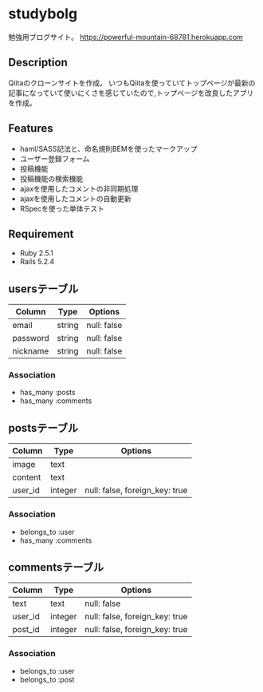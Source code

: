 # studybolg
勉強用ブログサイト。
https://powerful-mountain-68781.herokuapp.com

## Description
Qiitaのクローンサイトを作成。
いつもQiitaを使っていてトップページが最新の記事になっていて使いにくさを感じていたので,トップページを改良したアプリを作成。

## Features
- haml/SASS記法と、命名規則BEMを使ったマークアップ
- ユーザー登録フォーム
- 投稿機能
- 投稿機能の検索機能
- ajaxを使用したコメントの非同期処理
- ajaxを使用したコメントの自動更新
- RSpecを使った単体テスト

## Requirement
- Ruby 2.5.1
- Rails 5.2.4



## usersテーブル
|Column|Type|Options|
|------|----|-------|
|email|string|null: false|
|password|string|null: false|
|nickname|string|null: false|
### Association
- has_many :posts
- has_many :comments

## postsテーブル
|Column|Type|Options|
|------|----|-------|
|image|text||
|content|text||
|user_id|integer|null: false, foreign_key: true|
### Association
- belongs_to :user
- has_many :comments

## commentsテーブル
|Column|Type|Options|
|------|----|-------|
|text|text|null: false|
|user_id|integer|null: false, foreign_key: true|
|post_id|integer|null: false, foreign_key: true|
### Association
- belongs_to :user
- belongs_to :post



